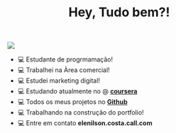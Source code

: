 <h1 align="center"> Hey, Tudo bem?! </h1>   
<br>

![](https://komarev.com/ghpvc/?username=elenilsoncall&color=green)
- 💻 Estudante de progrmamação!
- 💻 Trabalhei na Àrea comercial!
- 💻 Estudei marketing digital!
- 💻 Estudando atualmente no @ [**coursera**](https://www.coursera.org/)
- 💻 Todos os meus projetos no [**Github**](https://github.com/elenilsoncall/)
- 💻 Trabalhando na construção do portfolio!
- 💻 Entre em contato **elenilson.costa.call.com**

 




